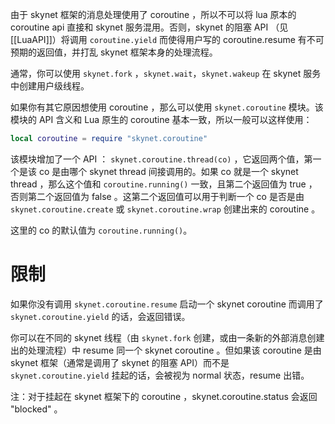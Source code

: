 由于 skynet 框架的消息处理使用了 coroutine ，所以不可以将 lua 原本的 coroutine api 直接和 skynet 服务混用。否则，skynet 的阻塞 API （见 [[LuaAPI]]）将调用 `coroutine.yield` 而使得用户写的 coroutine.resume 有不可预期的返回值，并打乱 skynet 框架本身的处理流程。

通常，你可以使用 `skynet.fork` ，`skynet.wait`，`skynet.wakeup` 在 skynet 服务中创建用户级线程。

如果你有其它原因想使用 coroutine ，那么可以使用 `skynet.coroutine` 模块。该模块的 API 含义和 Lua 原生的 coroutine 基本一致，所以一般可以这样使用：
```lua
local coroutine = require "skynet.coroutine"
```

该模块增加了一个 API ：
`skynet.coroutine.thread(co)` ，它返回两个值，第一个是该 co 是由哪个 skynet thread 间接调用的。如果 co 就是一个 skynet thread ，那么这个值和 `coroutine.running()` 一致，且第二个返回值为 true ，否则第二个返回值为 false 。这第二个返回值可以用于判断一个 co 是否是由 `skynet.coroutine.create` 或 `skynet.coroutine.wrap` 创建出来的 coroutine 。

这里的 co 的默认值为 `coroutine.running()`。

限制
====

如果你没有调用 `skynet.coroutine.resume` 启动一个 skynet coroutine 而调用了 `skynet.coroutine.yield` 的话，会返回错误。

你可以在不同的 skynet 线程（由 `skynet.fork` 创建，或由一条新的外部消息创建出的处理流程）中 resume 同一个 skynet coroutine 。但如果该 coroutine 是由 skynet 框架（通常是调用了 skynet 的阻塞 API）而不是 `skynet.coroutine.yield` 挂起的话，会被视为 normal 状态，resume 出错。

注：对于挂起在 skynet 框架下的 coroutine ，skynet.coroutine.status 会返回 "blocked" 。




